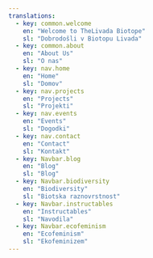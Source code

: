 ```yaml
---
translations:
  - key: common.welcome
    en: "Welcome to TheLivada Biotope"
    sl: "Dobrodošli v Biotopu Livada"
  - key: common.about
    en: "About Us"
    sl: "O nas"
  - key: nav.home
    en: "Home"
    sl: "Domov"
  - key: nav.projects
    en: "Projects"
    sl: "Projekti"
  - key: nav.events
    en: "Events"
    sl: "Dogodki"
  - key: nav.contact
    en: "Contact"
    sl: "Kontakt"
  - key: Navbar.blog
    en: "Blog"
    sl: "Blog"
  - key: Navbar.biodiversity
    en: "Biodiversity"
    sl: "Biotska raznovrstnost"
  - key: Navbar.instructables
    en: "Instructables"
    sl: "Navodila"
  - key: Navbar.ecofeminism
    en: "Ecofeminism"
    sl: "Ekofeminizem"
---
```

